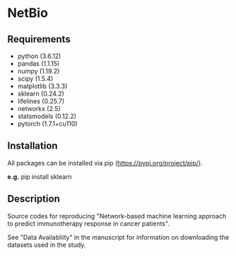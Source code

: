 # NetBio
## Requirements
- python (3.6.12)
- pandas (1.1.15)
- numpy (1.19.2)
- scipy (1.5.4)
- matplotlib (3.3.3)
- sklearn (0.24.2)
- lifelines (0.25.7)
- networkx (2.5)
- statsmodels (0.12.2)
- pytorch (1.7.1+cu110)

## Installation
All packages can be installed via pip (https://pypi.org/project/pip/).

**e.g.** pip install sklearn


## Description
Source codes for reproducing "Network-based machine learning approach to predict immunotherapy response in cancer patients".

See "Data Availabliity" in the manuscript for information on downloading the datasets used in the study.
